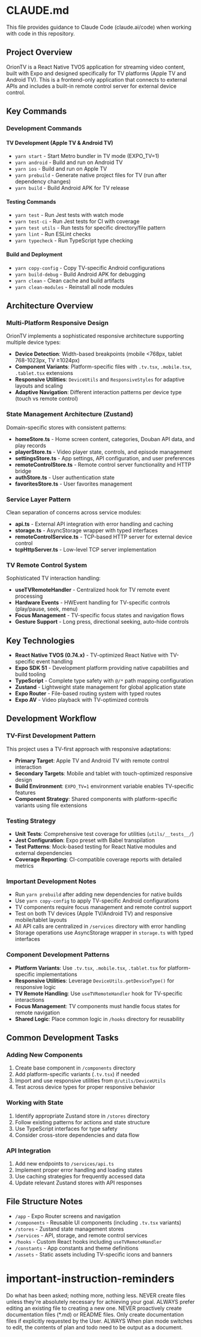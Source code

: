 # CLAUDE.md

This file provides guidance to Claude Code (claude.ai/code) when working with code in this repository.

## Project Overview

OrionTV is a React Native TVOS application for streaming video content, built with Expo and designed specifically for TV platforms (Apple TV and Android TV). This is a frontend-only application that connects to external APIs and includes a built-in remote control server for external device control.

## Key Commands

### Development Commands

#### TV Development (Apple TV & Android TV)
- `yarn start` - Start Metro bundler in TV mode (EXPO_TV=1)
- `yarn android` - Build and run on Android TV
- `yarn ios` - Build and run on Apple TV
- `yarn prebuild` - Generate native project files for TV (run after dependency changes)
- `yarn build` - Build Android APK for TV release

#### Testing Commands
- `yarn test` - Run Jest tests with watch mode
- `yarn test-ci` - Run Jest tests for CI with coverage
- `yarn test utils` - Run tests for specific directory/file pattern
- `yarn lint` - Run ESLint checks
- `yarn typecheck` - Run TypeScript type checking

#### Build and Deployment
- `yarn copy-config` - Copy TV-specific Android configurations
- `yarn build-debug` - Build Android APK for debugging
- `yarn clean` - Clean cache and build artifacts
- `yarn clean-modules` - Reinstall all node modules

## Architecture Overview

### Multi-Platform Responsive Design

OrionTV implements a sophisticated responsive architecture supporting multiple device types:
- **Device Detection**: Width-based breakpoints (mobile <768px, tablet 768-1023px, TV ≥1024px)
- **Component Variants**: Platform-specific files with `.tv.tsx`, `.mobile.tsx`, `.tablet.tsx` extensions
- **Responsive Utilities**: `DeviceUtils` and `ResponsiveStyles` for adaptive layouts and scaling
- **Adaptive Navigation**: Different interaction patterns per device type (touch vs remote control)

### State Management Architecture (Zustand)

Domain-specific stores with consistent patterns:
- **homeStore.ts** - Home screen content, categories, Douban API data, and play records
- **playerStore.ts** - Video player state, controls, and episode management  
- **settingsStore.ts** - App settings, API configuration, and user preferences
- **remoteControlStore.ts** - Remote control server functionality and HTTP bridge
- **authStore.ts** - User authentication state
- **favoritesStore.ts** - User favorites management

### Service Layer Pattern

Clean separation of concerns across service modules:
- **api.ts** - External API integration with error handling and caching
- **storage.ts** - AsyncStorage wrapper with typed interfaces
- **remoteControlService.ts** - TCP-based HTTP server for external device control
- **tcpHttpServer.ts** - Low-level TCP server implementation

### TV Remote Control System

Sophisticated TV interaction handling:
- **useTVRemoteHandler** - Centralized hook for TV remote event processing
- **Hardware Events** - HWEvent handling for TV-specific controls (play/pause, seek, menu)
- **Focus Management** - TV-specific focus states and navigation flows
- **Gesture Support** - Long press, directional seeking, auto-hide controls

## Key Technologies

- **React Native TVOS (0.74.x)** - TV-optimized React Native with TV-specific event handling
- **Expo SDK 51** - Development platform providing native capabilities and build tooling
- **TypeScript** - Complete type safety with `@/*` path mapping configuration
- **Zustand** - Lightweight state management for global application state
- **Expo Router** - File-based routing system with typed routes
- **Expo AV** - Video playback with TV-optimized controls

## Development Workflow

### TV-First Development Pattern

This project uses a TV-first approach with responsive adaptations:
- **Primary Target**: Apple TV and Android TV with remote control interaction
- **Secondary Targets**: Mobile and tablet with touch-optimized responsive design
- **Build Environment**: `EXPO_TV=1` environment variable enables TV-specific features
- **Component Strategy**: Shared components with platform-specific variants using file extensions

### Testing Strategy

- **Unit Tests**: Comprehensive test coverage for utilities (`utils/__tests__/`)
- **Jest Configuration**: Expo preset with Babel transpilation
- **Test Patterns**: Mock-based testing for React Native modules and external dependencies
- **Coverage Reporting**: CI-compatible coverage reports with detailed metrics

### Important Development Notes

- Run `yarn prebuild` after adding new dependencies for native builds
- Use `yarn copy-config` to apply TV-specific Android configurations
- TV components require focus management and remote control support
- Test on both TV devices (Apple TV/Android TV) and responsive mobile/tablet layouts
- All API calls are centralized in `/services` directory with error handling
- Storage operations use AsyncStorage wrapper in `storage.ts` with typed interfaces

### Component Development Patterns

- **Platform Variants**: Use `.tv.tsx`, `.mobile.tsx`, `.tablet.tsx` for platform-specific implementations
- **Responsive Utilities**: Leverage `DeviceUtils.getDeviceType()` for responsive logic
- **TV Remote Handling**: Use `useTVRemoteHandler` hook for TV-specific interactions
- **Focus Management**: TV components must handle focus states for remote navigation
- **Shared Logic**: Place common logic in `/hooks` directory for reusability

## Common Development Tasks

### Adding New Components
1. Create base component in `/components` directory
2. Add platform-specific variants (`.tv.tsx`) if needed
3. Import and use responsive utilities from `@/utils/DeviceUtils`
4. Test across device types for proper responsive behavior

### Working with State
1. Identify appropriate Zustand store in `/stores` directory
2. Follow existing patterns for actions and state structure
3. Use TypeScript interfaces for type safety
4. Consider cross-store dependencies and data flow

### API Integration
1. Add new endpoints to `/services/api.ts`
2. Implement proper error handling and loading states
3. Use caching strategies for frequently accessed data
4. Update relevant Zustand stores with API responses

## File Structure Notes

- `/app` - Expo Router screens and navigation
- `/components` - Reusable UI components (including `.tv.tsx` variants)
- `/stores` - Zustand state management stores
- `/services` - API, storage, and remote control services
- `/hooks` - Custom React hooks including `useTVRemoteHandler`
- `/constants` - App constants and theme definitions
- `/assets` - Static assets including TV-specific icons and banners

# important-instruction-reminders

Do what has been asked; nothing more, nothing less.
NEVER create files unless they're absolutely necessary for achieving your goal.
ALWAYS prefer editing an existing file to creating a new one.
NEVER proactively create documentation files (\*.md) or README files. Only create documentation files if explicitly requested by the User.
ALWAYS When plan mode switches to edit, the contents of plan and todo need to be output as a document.
